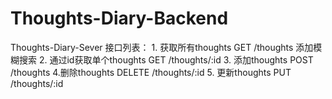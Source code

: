 # Thoughts-Diary-Backend
Thoughts-Diary-Sever
接口列表：
    1. 获取所有thoughts
        GET /thoughts
        添加模糊搜索
    2. 通过id获取单个thoughts
        GET /thoughts/:id
    3. 添加thoughts
        POST /thoughts
    4.删除thoughts
        DELETE /thoughts/:id
    5. 更新thoughts
        PUT /thoughts/:id
